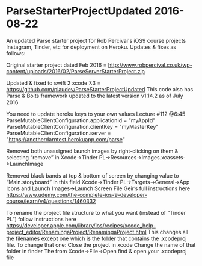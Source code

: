 # ParseStarterProjectUpdated 2016-08-22
An updated Parse starter project for Rob Percival's iOS9 course projects Instagram, Tinder, etc for deployment on Heroku. Updates & fixes as follows:

Original starter project dated Feb 2016 = http://www.robpercival.co.uk/wp-content/uploads/2016/02/ParseServerStarterProject.zip

Updated & fixed to swift 2 xcode 7.3 = https://github.com/plaudev/ParseStarterProjectUpdated
  This code also has Parse & Bolts framework updated to the latest version v1.14.2 as of July 2016

You need to update heroku keys to your own values Lecture #112 @6:45
  ParseMutableClientConfiguration.applicationId = "myAppId"
  ParseMutableClientConfiguration.clientKey = "myMasterKey"
  ParseMutableClientConfiguration.server = "https://anotherdarntest.herokuapp.com/parse"

Removed both unassigned launch images by right-clicking on them & selecting “remove” in Xcode->Tinder PL->Resources->Images.xcassets->LaunchImage

Removed black bands at top & bottom of screen by changing value to “Main.storyboard” in this field Xcode->Tinder PL->Targets->General->App Icons and Launch Images->Launch Screen File
  Geir’s full instructions here https://www.udemy.com/the-complete-ios-9-developer-course/learn/v4/questions/1460332

To rename the project file structure to what you want (instead of “Tinder PL”) follow instructions here https://developer.apple.com/library/ios/recipes/xcode_help-project_editor/RenamingaProject/RenamingaProject.html
  This changes all the filenames except one which is the folder that contains the .xcodeproj file. To change that one:
  Close the project in xcode
  Change the name of that folder in finder
  The from Xcode->File->Open find & open your .xcodeproj file

